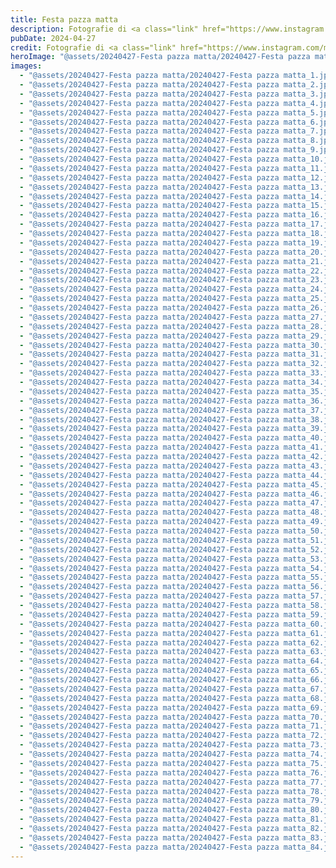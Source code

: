 ```yaml
---
title: Festa pazza matta
description: Fotografie di <a class="link" href="https://www.instagram.com/miudi_official_ph/">@miudi_official_ph</a>
pubDate: 2024-04-27
credit: Fotografie di <a class="link" href="https://www.instagram.com/miudi_official_ph/">@miudi_official_ph</a>
heroImage: "@assets/20240427-Festa pazza matta/20240427-Festa pazza matta_hero.jpg"
images:
  - "@assets/20240427-Festa pazza matta/20240427-Festa pazza matta_1.jpg"
  - "@assets/20240427-Festa pazza matta/20240427-Festa pazza matta_2.jpg"
  - "@assets/20240427-Festa pazza matta/20240427-Festa pazza matta_3.jpg"
  - "@assets/20240427-Festa pazza matta/20240427-Festa pazza matta_4.jpg"
  - "@assets/20240427-Festa pazza matta/20240427-Festa pazza matta_5.jpg"
  - "@assets/20240427-Festa pazza matta/20240427-Festa pazza matta_6.jpg"
  - "@assets/20240427-Festa pazza matta/20240427-Festa pazza matta_7.jpg"
  - "@assets/20240427-Festa pazza matta/20240427-Festa pazza matta_8.jpg"
  - "@assets/20240427-Festa pazza matta/20240427-Festa pazza matta_9.jpg"
  - "@assets/20240427-Festa pazza matta/20240427-Festa pazza matta_10.jpg"
  - "@assets/20240427-Festa pazza matta/20240427-Festa pazza matta_11.jpg"
  - "@assets/20240427-Festa pazza matta/20240427-Festa pazza matta_12.jpg"
  - "@assets/20240427-Festa pazza matta/20240427-Festa pazza matta_13.jpg"
  - "@assets/20240427-Festa pazza matta/20240427-Festa pazza matta_14.jpg"
  - "@assets/20240427-Festa pazza matta/20240427-Festa pazza matta_15.jpg"
  - "@assets/20240427-Festa pazza matta/20240427-Festa pazza matta_16.jpg"
  - "@assets/20240427-Festa pazza matta/20240427-Festa pazza matta_17.jpg"
  - "@assets/20240427-Festa pazza matta/20240427-Festa pazza matta_18.jpg"
  - "@assets/20240427-Festa pazza matta/20240427-Festa pazza matta_19.jpg"
  - "@assets/20240427-Festa pazza matta/20240427-Festa pazza matta_20.jpg"
  - "@assets/20240427-Festa pazza matta/20240427-Festa pazza matta_21.jpg"
  - "@assets/20240427-Festa pazza matta/20240427-Festa pazza matta_22.jpg"
  - "@assets/20240427-Festa pazza matta/20240427-Festa pazza matta_23.jpg"
  - "@assets/20240427-Festa pazza matta/20240427-Festa pazza matta_24.jpg"
  - "@assets/20240427-Festa pazza matta/20240427-Festa pazza matta_25.jpg"
  - "@assets/20240427-Festa pazza matta/20240427-Festa pazza matta_26.jpg"
  - "@assets/20240427-Festa pazza matta/20240427-Festa pazza matta_27.jpg"
  - "@assets/20240427-Festa pazza matta/20240427-Festa pazza matta_28.jpg"
  - "@assets/20240427-Festa pazza matta/20240427-Festa pazza matta_29.jpg"
  - "@assets/20240427-Festa pazza matta/20240427-Festa pazza matta_30.jpg"
  - "@assets/20240427-Festa pazza matta/20240427-Festa pazza matta_31.jpg"
  - "@assets/20240427-Festa pazza matta/20240427-Festa pazza matta_32.jpg"
  - "@assets/20240427-Festa pazza matta/20240427-Festa pazza matta_33.jpg"
  - "@assets/20240427-Festa pazza matta/20240427-Festa pazza matta_34.jpg"
  - "@assets/20240427-Festa pazza matta/20240427-Festa pazza matta_35.jpg"
  - "@assets/20240427-Festa pazza matta/20240427-Festa pazza matta_36.jpg"
  - "@assets/20240427-Festa pazza matta/20240427-Festa pazza matta_37.jpg"
  - "@assets/20240427-Festa pazza matta/20240427-Festa pazza matta_38.jpg"
  - "@assets/20240427-Festa pazza matta/20240427-Festa pazza matta_39.jpg"
  - "@assets/20240427-Festa pazza matta/20240427-Festa pazza matta_40.jpg"
  - "@assets/20240427-Festa pazza matta/20240427-Festa pazza matta_41.jpg"
  - "@assets/20240427-Festa pazza matta/20240427-Festa pazza matta_42.jpg"
  - "@assets/20240427-Festa pazza matta/20240427-Festa pazza matta_43.jpg"
  - "@assets/20240427-Festa pazza matta/20240427-Festa pazza matta_44.jpg"
  - "@assets/20240427-Festa pazza matta/20240427-Festa pazza matta_45.jpg"
  - "@assets/20240427-Festa pazza matta/20240427-Festa pazza matta_46.jpg"
  - "@assets/20240427-Festa pazza matta/20240427-Festa pazza matta_47.jpg"
  - "@assets/20240427-Festa pazza matta/20240427-Festa pazza matta_48.jpg"
  - "@assets/20240427-Festa pazza matta/20240427-Festa pazza matta_49.jpg"
  - "@assets/20240427-Festa pazza matta/20240427-Festa pazza matta_50.jpg"
  - "@assets/20240427-Festa pazza matta/20240427-Festa pazza matta_51.jpg"
  - "@assets/20240427-Festa pazza matta/20240427-Festa pazza matta_52.jpg"
  - "@assets/20240427-Festa pazza matta/20240427-Festa pazza matta_53.jpg"
  - "@assets/20240427-Festa pazza matta/20240427-Festa pazza matta_54.jpg"
  - "@assets/20240427-Festa pazza matta/20240427-Festa pazza matta_55.jpg"
  - "@assets/20240427-Festa pazza matta/20240427-Festa pazza matta_56.jpg"
  - "@assets/20240427-Festa pazza matta/20240427-Festa pazza matta_57.jpg"
  - "@assets/20240427-Festa pazza matta/20240427-Festa pazza matta_58.jpg"
  - "@assets/20240427-Festa pazza matta/20240427-Festa pazza matta_59.jpg"
  - "@assets/20240427-Festa pazza matta/20240427-Festa pazza matta_60.jpg"
  - "@assets/20240427-Festa pazza matta/20240427-Festa pazza matta_61.jpg"
  - "@assets/20240427-Festa pazza matta/20240427-Festa pazza matta_62.jpg"
  - "@assets/20240427-Festa pazza matta/20240427-Festa pazza matta_63.jpg"
  - "@assets/20240427-Festa pazza matta/20240427-Festa pazza matta_64.jpg"
  - "@assets/20240427-Festa pazza matta/20240427-Festa pazza matta_65.jpg"
  - "@assets/20240427-Festa pazza matta/20240427-Festa pazza matta_66.jpg"
  - "@assets/20240427-Festa pazza matta/20240427-Festa pazza matta_67.jpg"
  - "@assets/20240427-Festa pazza matta/20240427-Festa pazza matta_68.jpg"
  - "@assets/20240427-Festa pazza matta/20240427-Festa pazza matta_69.jpg"
  - "@assets/20240427-Festa pazza matta/20240427-Festa pazza matta_70.jpg"
  - "@assets/20240427-Festa pazza matta/20240427-Festa pazza matta_71.jpg"
  - "@assets/20240427-Festa pazza matta/20240427-Festa pazza matta_72.jpg"
  - "@assets/20240427-Festa pazza matta/20240427-Festa pazza matta_73.jpg"
  - "@assets/20240427-Festa pazza matta/20240427-Festa pazza matta_74.jpg"
  - "@assets/20240427-Festa pazza matta/20240427-Festa pazza matta_75.jpg"
  - "@assets/20240427-Festa pazza matta/20240427-Festa pazza matta_76.jpg"
  - "@assets/20240427-Festa pazza matta/20240427-Festa pazza matta_77.jpg"
  - "@assets/20240427-Festa pazza matta/20240427-Festa pazza matta_78.jpg"
  - "@assets/20240427-Festa pazza matta/20240427-Festa pazza matta_79.jpg"
  - "@assets/20240427-Festa pazza matta/20240427-Festa pazza matta_80.jpg"
  - "@assets/20240427-Festa pazza matta/20240427-Festa pazza matta_81.jpg"
  - "@assets/20240427-Festa pazza matta/20240427-Festa pazza matta_82.jpg"
  - "@assets/20240427-Festa pazza matta/20240427-Festa pazza matta_83.jpg"
  - "@assets/20240427-Festa pazza matta/20240427-Festa pazza matta_84.jpg"
---
```

